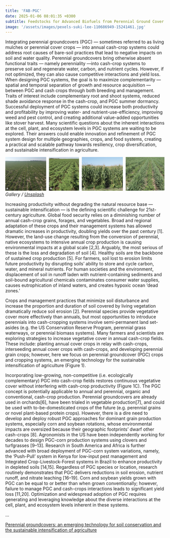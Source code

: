 ```yaml
---
title: 'FAB-PGC'
date: 2025-01-06 08:01:35 +0300
subtitle: Feedstocks for Advanced Biofuels from Perennial Ground Cover Systems
image: '/assets/images/pexels-suki-lee-110686949-15241461.jpg'
---
```

Integrating perennial groundcovers (PGC) — sometimes referred to as living mulches or perennial cover crops — into annual cash-crop systems could address root causes of bare-soil practices that lead to negative impacts on soil and water quality. Perennial groundcovers bring otherwise absent functional traits — namely perenniality —into cash-crop systems to preserve soil and regenerate water, carbon, and nutrient cycles. However, if not optimized, they can also cause competitive interactions and yield loss. When designing PGC systems, the goal is to maximize complementarity — spatial and temporal separation of growth and resource acquisition — between PGC and cash crops through both breeding and management. Traits of interest include complementary root and shoot systems, reduced shade avoidance response in the cash-crop, and PGC summer dormancy. Successful deployment of PGC systems could increase both productivity and profitability by improving water- and nutrient-use-efficiency, improving weed and pest control, and creating additional value-added opportunities like stover harvest. Many scientific questions about the inherent interactions at the cell, plant, and ecosystem levels in PGC systems are waiting to be explored. Their answers could enable innovation and refinement of PGC system design for multiple geographies, crops, and food systems, creating a practical and scalable pathway towards resiliency, crop diversification, and sustainable intensification in agriculture.

<div class="gallery-box">
  <div class="gallery">
    <img src="/assets/images/etls-2020-0318c.01.png" loading="lazy" alt="Project">
  </div>
  <em>Gallery / <a href="https://unsplash.com/" target="_blank">Unsplash</a></em>
</div>

Increasing productivity without degrading the natural resource base — sustainable intensification — is the defining scientific challenge for 21st-century agriculture. Global food security relies on a diminishing number of annual cash-crop grains, forages, and vegetables. Broad and regional adaptation of these crops and their management systems has allowed dramatic increases in productivity, doubling yields over the past century [1]. However, the land-use change resulting from the conversion of perennial, native ecosystems to intensive annual crop production is causing environmental impacts at a global scale [2,3]. Arguably, the most serious of these is the loss and degradation of soil [4]. Healthy soils are the backbone of sustained crop production [5]. For farmers, soil lost to erosion limits future productivity by disrupting soils’ ability to store and cycle carbon, water, and mineral nutrients. For human societies and the environment, displacement of soil in runoff laden with nutrient-containing sediments and soil-bound agricultural chemicals contaminates consumer water supplies, causes eutrophication of inland waters, and creates hypoxic ocean ‘dead zones.'

Crops and management practices that minimize soil disturbance and increase the proportion and duration of soil covered by living vegetation dramatically reduce soil erosion [2]. Perennial species provide vegetative cover more effectively than annuals, but most opportunities to introduce perennials into cash-cropping systems involve semi-permanent land set-asides (e.g. the US Conservation Reserve Program, perennial grass waterways, or perennial biomass systems). Many farmers and scientists are exploring strategies to increase vegetative cover in annual cash-crop fields. These include: planting annual cover crops in relay with cash-crops, interseeding annual cover crops with cash-crops, and developing perennial grain crops; however, here we focus on perennial groundcover (PGC) crops and cropping systems, an emerging technology for the sustainable intensification of agriculture (Figure 1).

Incorporating low-growing, non-competitive (i.e. ecologically complementary) PGC into cash-crop fields restores continuous vegetative cover without interfering with cash-crop productivity (Figure 1C). The PGC concept is potentially applicable to annual and perennial, organic and conventional, cash-crop production. Perennial groundcovers are already used in orchards[6], have been trialed in vegetable production[7], and could be used with to-be-domesticated crops of the future (e.g. perennial grains or novel plant-based protein crops). However, there is a dire need to develop and deploy robust PGC approaches for dominant grain production systems, especially corn and soybean rotations, whose environmental impacts are oversized because their geographic footprints’ dwarf other cash-crops [8].
Agronomists in the US have been independently working for decades to design PGC-corn production systems using clovers and turfgrasses [9–13]. Research in South America and Africa is further advanced with broad deployment of PGC-corn system variations, namely, the ‘Push-Pull’ system in Kenya for low-input pest management and Integrated Crop-Livestock-Forest systems in Brazil to enhance productivity in depleted soils [14,15]. Regardless of PGC species or location, research routinely demonstrates that PGC delivers reductions in soil erosion, nutrient runoff, and nitrate leaching [16–19]. Corn and soybean yields grown with PGC can be equal to or better than when grown conventionally; however, failure to manage PGC and cash-crops interactions leads to significant yield loss [11,20]. Optimization and widespread adoption of PGC requires generating and leveraging knowledge about the diverse interactions at the cell, plant, and ecosystem levels inherent in these systems.

...


[Perennial groundcovers: an emerging technology for soil conservation and the sustainable intensification of agriculture](https://portlandpress.com/emergtoplifesci/article/5/2/337/228627/Perennial-groundcovers-an-emerging-technology-for)